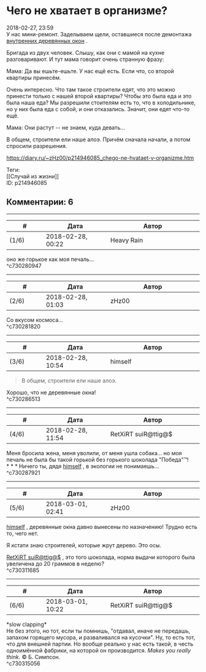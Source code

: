 Чего не хватает в организме?
============================

  
2018-02-27, 23:59  
 У нас мини-ремонт. Заделываем щели, оставшиеся после демонтажа  [внутренних деревянных окон](О%20пластиковых%20окнах)  .   
   
 Бригада из двух человек. Слышу, как они с мамой на кухне разговаривают. И тут мама говорит очень странную фразу:   
   
 Мама: Да вы ешьте-ешьте. У нас ещё есть. Если что, со второй квартиры принесём.   
   
 Очень интересно. Что там такое строители едят, что это можно принести только с нашей второй квартиры? Чтобы это была еда и это была наша еда? Мы разрешили стоителям есть то, что в холодильнике, но у них была еда с собой, и они отказались. Значит, они едят что-то ещё.   
   
 Мама: Они растут -- не знаем, куда девать...   
   
 В общем, строители ели наше алоэ. Причём сначала начали, а потом спросили разрешения.   
  
<https://diary.ru/~zHz00/p214946085_chego-ne-hvataet-v-organizme.htm>  
  
Теги:  
[[Случай из жизни]]  
ID: p214946085  


Комментарии: 6
--------------

  


---



|         #         |              Дата              |                     Автор                     |           ID           |
| --- | --- | --- | --- |
| (1/6) | 2018-02-28, 00:22 | Heavy Rain | c730280947 |

  
 оно же горькое как моя печаль...   
 ^c730280947

---



|         #         |              Дата              |                     Автор                     |           ID           |
| --- | --- | --- | --- |
| (2/6) | 2018-02-28, 01:03 | zHz00 | c730281820 |

  
 Со вкусом космоса...   
 ^c730281820

---



|         #         |              Дата              |                     Автор                     |           ID           |
| --- | --- | --- | --- |
| (3/6) | 2018-02-28, 10:54 | himself | c730286513 |

  
 > В общем, строители ели наше алоэ.   
   
 Хорошо, что не деревянные окна!   
 ^c730286513

---



|         #         |              Дата              |                     Автор                     |           ID           |
| --- | --- | --- | --- |
| (4/6) | 2018-02-28, 11:54 | RetXiRT suiR@ttig@$ | c730287921 |

  
  Меня бросила жена, меня уволили, от меня ушла собака… но моя печаль не была бы такой горькой без горького шоколада "Победа"™!   
  \* \* \*  Ничего ты, дядя  [himself](http://himself.diary.ru "void")  , в экологии не понимаешь…    
 ^c730287921

---



|         #         |              Дата              |                     Автор                     |           ID           |
| --- | --- | --- | --- |
| (5/6) | 2018-03-01, 02:41 | zHz00 | c730311685 |

  
  [himself](http://himself.diary.ru "void")  , деревянные окна давно вынесены по назначению! Трудно есть то, чего нет.   
   
 Я кстати знаю строителей, которые жрут дерево. Это осы.   
   
  [RetXiRT suiR@ttig@$](http://Hellspawn.diary.ru "Горчичник")  , это того шоколада, норма выдачи которого была увеличена до 20 граммов в неделю?   
 ^c730311685

---



|         #         |              Дата              |                     Автор                     |           ID           |
| --- | --- | --- | --- |
| (6/6) | 2018-03-01, 10:22 | RetXiRT suiR@ttig@$ | c730315056 |

  
  \*slow clapping\*   
 Не без этого, но тот, если ты помнишь, "отдавал, иначе не передашь, запахом горящего мусора, и разваливался на кусочки". Ну, то есть тот, что для внешней партии. Но вообще реально у нас есть такой, в честь одноимённой фабрики, на которой он производится.  *Makes you really think.*   © Б. Симпсон.     
 ^c730315056